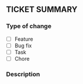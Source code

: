 ## TICKET SUMMARY
### Type of change
- [ ] Feature
- [ ] Bug fix
- [ ] Task
- [ ] Chore

### Description
<!-- Describe the changes introduced by this PR -->
